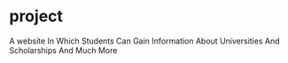 # project
A website In Which Students Can Gain Information About Universities And Scholarships And Much More
